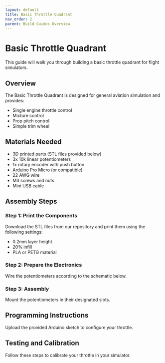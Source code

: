 ```yaml
---
layout: default
title: Basic Throttle Quadrant
nav_order: 2
parent: Build Guides Overview
---
```


# Basic Throttle Quadrant

This guide will walk you through building a basic throttle quadrant for flight simulators.

## Overview

The Basic Throttle Quadrant is designed for general aviation simulation and provides:
- Single engine throttle control
- Mixture control
- Prop pitch control
- Simple trim wheel

## Materials Needed

- 3D printed parts (STL files provided below)
- 3x 10k linear potentiometers
- 1x rotary encoder with push button
- Arduino Pro Micro (or compatible)
- 22 AWG wire
- M3 screws and nuts
- Mini USB cable

## Assembly Steps

### Step 1: Print the Components

Download the STL files from our repository and print them using the following settings:
- 0.2mm layer height
- 20% infill
- PLA or PETG material

### Step 2: Prepare the Electronics

Wire the potentiometers according to the schematic below.

### Step 3: Assembly

Mount the potentiometers in their designated slots.

## Programming Instructions

Upload the provided Arduino sketch to configure your throttle.

## Testing and Calibration

Follow these steps to calibrate your throttle in your simulator.